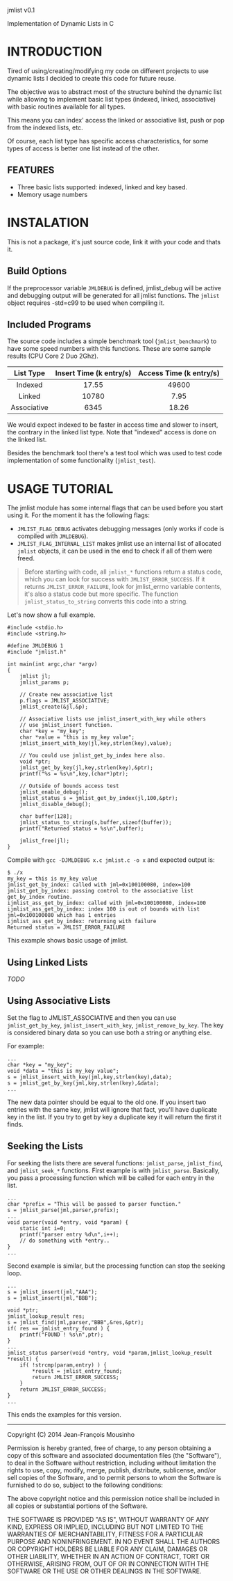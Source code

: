 jmlist v0.1

Implementation of Dynamic Lists in C

INTRODUCTION
============

Tired of using/creating/modifying my code on different projects to
use dynamic lists I decided to create this code for future reuse.

The objective was to abstract most of the structure behind the
dynamic list while allowing to implement basic list types (indexed,
linked, associative) with basic routines available for all types.

This means you can index' access the linked or associative list,
push or pop from the indexed lists, etc.

Of course, each list type has specific access characteristics, for
some types of access is better one list instead of the other.

FEATURES
--------

 * Three basic lists supported: indexed, linked and key based.
 * Memory usage numbers

INSTALATION
===========

This is not a package, it's just source code, link it with your code
and thats it.

Build Options
-------------

If the preprocessor variable `JMLDEBUG` is defined, jmlist_debug will
be active and debugging output will be generated for all jmlist
functions. The `jmlist` object requires -std=c99 to be used when
compiling it. 

Included Programs
-----------------

The source code includes a simple benchmark tool (`jmlist_benchmark`) to have some speed
numbers with this functions. These are some sample results (CPU Core 2 Duo 2Ghz).

| List Type   | Insert Time (k entry/s) | Access Time (k entry/s) |
|:-----------:|:-----------------------:|:-----------------------:|
|  Indexed    |            17.55        |     49600               |
|   Linked    |            10780        |     7.95                |
| Associative |            6345         |     18.26               |

We would expect indexed to be faster in access time and slower to
insert, the contrary in the linked list type. Note that "indexed"
access is done on the linked list.

Besides the benchmark tool there's a test tool which was used to
test code implementation of some functionality (`jmlist_test`).


USAGE TUTORIAL
==============

The jmlist module has some internal flags that can be used before you start using it. For
the moment it has the following flags:
 * `JMLIST_FLAG_DEBUG` activates debugging messages (only works if code
 is compiled with `JMLDEBUG`).
 * `JMLIST_FLAG_INTERNAL_LIST` makes jmlist use an internal list of
 allocated `jmlist` objects, it can be used in the end to check if all
 of them were freed.

> Before starting with code, all `jmlist_*` functions return a status
> code, which you can look for success with `JMLIST_ERROR_SUCCESS`.
> If it returns `JMLIST_ERROR_FAILURE`, look for jmlist_errno variable
> contents, it's also a status code but more specific. The function
> `jmlist_status_to_string` converts this code into a string.

Let's now show a full example.

	#include <stdio.h>
	#include <string.h>

	#define JMLDEBUG 1
	#include "jmlist.h"

	int main(int argc,char *argv)
	{
		jmlist jl;
		jmlist_params p;

		// Create new associative list
		p.flags = JMLIST_ASSOCIATIVE;
		jmlist_create(&jl,&p);

		// Associative lists use jmlist_insert_with_key while others
		// use jmlist_insert function.
		char *key = "my_key";
		char *value = "this is my_key value";
		jmlist_insert_with_key(jl,key,strlen(key),value);

		// You could use jmlist_get_by_index here also.
		void *ptr;
		jmlist_get_by_key(jl,key,strlen(key),&ptr);
		printf("%s = %s\n",key,(char*)ptr);

		// Outside of bounds access test
		jmlist_enable_debug();
		jmlist_status s = jmlist_get_by_index(jl,100,&ptr);
		jmlist_disable_debug();

		char buffer[128];
		jmlist_status_to_string(s,buffer,sizeof(buffer));
		printf("Returned status = %s\n",buffer);

		jmlist_free(jl);
	}

Compile with `gcc -DJMLDEBUG x.c jmlist.c -o x` and expected output is:

	$ ./x
	my_key = this is my_key value
	jmlist_get_by_index: called with jml=0x100100080, index=100
	jmlist_get_by_index: passing control to the associative list get_by_index routine.
	ijmlist_ass_get_by_index: called with jml=0x100100080, index=100
	ijmlist_ass_get_by_index: index 100 is out of bounds with list jml=0x100100080 which has 1 entries
	ijmlist_ass_get_by_index: returning with failure
	Returned status = JMLIST_ERROR_FAILURE

This example shows basic usage of jmlist. 

Using Linked Lists
------------------

*TODO*


Using Associative Lists
-----------------------

Set the flag to JMLIST_ASSOCIATIVE and then you can use `jmlist_get_by_key`,
`jmlist_insert_with_key`, `jmlist_remove_by_key`. The key is considered binary
data so you can use both a string or anything else.

For example:

	...
	char *key = "my_key";
	void *data = "this is my_key value";
	s = jmlist_insert_with_key(jml,key,strlen(key),data);
	s = jmlist_get_by_key(jml,key,strlen(key),&data);
	...

The new data pointer should be equal to the old one. If you insert two entries
with the same key, jmlist will ignore that fact, you'll have duplicate key in
the list. If you try to get by key a duplicate key it will return the first it
finds.

Seeking the Lists
-----------------

For seeking the lists there are several functions: `jmlist_parse`, `jmlist_find`,
and `jmlist_seek_*` functions. First example is with `jmlist_parse`. Basically,
you pass a processing function which will be called for each entry in the list.

	...
	char *prefix = "This will be passed to parser function."
	s = jmlist_parse(jml,parser,prefix);
	...
	void parser(void *entry, void *param) {
		static int i=0;
		printf("parser entry %d\n",i++);
		// do something with *entry..
	}
	...

Second example is similar, but the processing function can stop the seeking loop.

	...
	s = jmlist_insert(jml,"AAA");
	s = jmlist_insert(jml,"BBB");

	void *ptr;
	jmlist_lookup_result res;
	s = jmlist_find(jml,parser,"BBB",&res,&ptr);
	if( res == jmlist_entry_found ) {
		printf("FOUND ! %s\n",ptr);
	}
	...
	jmlist_status parser(void *entry, void *param,jmlist_lookup_result *result) {
		if( !strcmp(param,entry) ) {
			*result = jmlist_entry_found;
			return JMLIST_ERROR_SUCCESS;
		}
		return JMLIST_ERROR_SUCCESS;
	}
	...


This ends the examples for this version.

--------------------------------------------------
Copyright (C) 2014 Jean-François Mousinho

Permission is hereby granted, free of charge, to any person obtaining a copy of this software and associated documentation files (the "Software"), to deal in the Software without restriction, including without limitation the rights to use, copy, modify, merge, publish, distribute, sublicense, and/or sell copies of the Software, and to permit persons to whom the Software is furnished to do so, subject to the following conditions:

The above copyright notice and this permission notice shall be included in all copies or substantial portions of the Software.

THE SOFTWARE IS PROVIDED "AS IS", WITHOUT WARRANTY OF ANY KIND, EXPRESS OR IMPLIED, INCLUDING BUT NOT LIMITED TO THE WARRANTIES OF MERCHANTABILITY, FITNESS FOR A PARTICULAR PURPOSE AND NONINFRINGEMENT. IN NO EVENT SHALL THE AUTHORS OR COPYRIGHT HOLDERS BE LIABLE FOR ANY CLAIM, DAMAGES OR OTHER LIABILITY, WHETHER IN AN ACTION OF CONTRACT, TORT OR OTHERWISE, ARISING FROM, OUT OF OR IN CONNECTION WITH THE SOFTWARE OR THE USE OR OTHER DEALINGS IN THE SOFTWARE.

